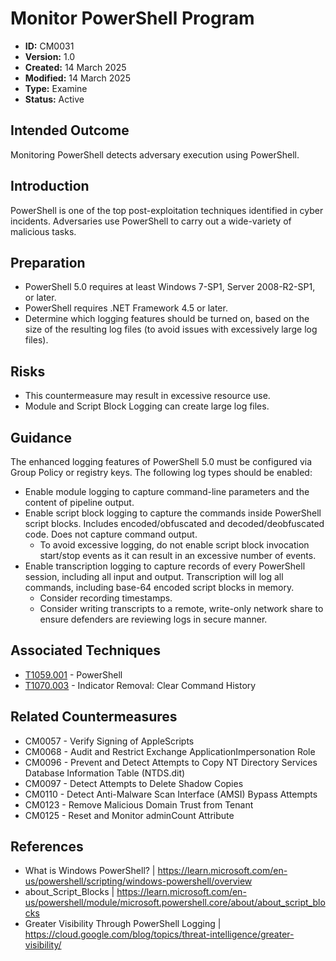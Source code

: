 # Monitor PowerShell Program

* **ID:** CM0031
* **Version:** 1.0
* **Created:** 14 March 2025
* **Modified:** 14 March 2025
* **Type:** Examine
* **Status:** Active

## Intended Outcome

Monitoring PowerShell detects adversary execution using PowerShell.

## Introduction

PowerShell is one of the top post-exploitation techniques identified in
cyber incidents. Adversaries use PowerShell to carry out a wide-variety
of malicious tasks.

## Preparation

- PowerShell 5.0 requires at least Windows 7-SP1, Server 2008-R2-SP1, or later.
- PowerShell requires .NET Framework 4.5 or later.
- Determine which logging features should be turned on, based on the size of the resulting log files (to avoid issues with excessively large log files).

## Risks

- This countermeasure may result in excessive resource use.
- Module and Script Block Logging can create large log files.

## Guidance

The enhanced logging features of PowerShell 5.0 must be configured via Group Policy or registry keys. The following log types should be enabled:

- Enable module logging to capture command-line parameters and the content of pipeline output.  
- Enable script block logging to capture the commands inside PowerShell script blocks.  Includes encoded/obfuscated and decoded/deobfuscated code.  Does not capture command output.  
    - To avoid excessive logging, do not enable script block invocation start/stop events as it can result in an excessive number of events. 
- Enable transcription logging to capture records of every PowerShell session, including all input and output.  Transcription will log all commands, including base-64 encoded script blocks in memory. 
    - Consider recording timestamps.
    - Consider writing transcripts to a remote, write-only network share to ensure defenders are reviewing logs in secure manner. 

## Associated Techniques

- [T1059.001](https://attack.mitre.org/techniques/T1059/001) - PowerShell
- [T1070.003](https://attack.mitre.org/techniques/T1070/003) - Indicator Removal: Clear Command History

## Related Countermeasures

- CM0057 - Verify Signing of AppleScripts
- CM0068 - Audit and Restrict Exchange ApplicationImpersonation Role
- CM0096 - Prevent and Detect Attempts to Copy NT Directory Services Database Information Table (NTDS.dit)
- CM0097 - Detect Attempts to Delete Shadow Copies
- CM0110 - Detect Anti-Malware Scan Interface (AMSI) Bypass Attempts
- CM0123 - Remove Malicious Domain Trust from Tenant
- CM0125 - Reset and Monitor adminCount Attribute

## References

- What is Windows PowerShell? | <https://learn.microsoft.com/en-us/powershell/scripting/windows-powershell/overview>
- about_Script_Blocks | <https://learn.microsoft.com/en-us/powershell/module/microsoft.powershell.core/about/about_script_blocks>
- Greater Visibility Through PowerShell Logging | <https://cloud.google.com/blog/topics/threat-intelligence/greater-visibility/>
